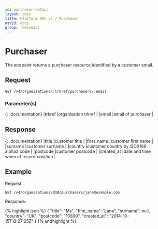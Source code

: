 ```yaml
---
id: purchaser-detail
layout: docs
title: Platform API v4 / Purchaser
navId: docs
group: reevooapi
---
```


# Purchaser

The endpoint returns a purchaser resource identified by a customer email.

## Request
`GET /v4/organisations/:trkref/purchasers/:email`

### Parameter(s)

{: .documentation}
|trkref           |organisation trkref        |
|email            |email of purchaser         |


## Response

{: .documentation}
|title                                      |customer title                                                         |
|first_name                                 |customer first name                                                    |
|surname                                    |customer surname                                                       |
|country                                    |customer country by ISO3166 alpha2 code                                |
|postcode                                   |customer postcode                                                      |
|created_at                                 |date and time when of record creation                                  |

## Example

Request:

`GET /v4/organisations/D10/purchasers/jane@example.com`

Response:

{% highlight json %}
{
  "title": "Ms",
  "first_name": "Jane",
  "surname": null,
  "country": "UK",
  "postcode": "10800",
  "created_at": "2014-10-15T13:27:25Z"
}
{% endhighlight %}
